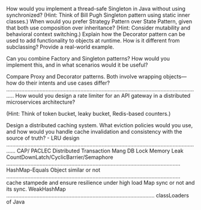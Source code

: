 How would you implement a thread-safe Singleton in Java without using synchronized?
(Hint: Think of Bill Pugh Singleton pattern using static inner classes.)
When would you prefer Strategy Pattern over State Pattern, given that both use composition over inheritance?
(Hint: Consider mutability and behavioral context switching.)
Explain how the Decorator pattern can be used to add functionality to objects at runtime. How is it different from subclassing? Provide a real-world example.

Can you combine Factory and Singleton patterns? How would you implement this, and in what scenarios would it be useful?

Compare Proxy and Decorator patterns. Both involve wrapping objects—how do their intents and use cases differ?
.................................................................................................................................
How would you design a rate limiter for an API gateway in a distributed microservices architecture?

(Hint: Think of token bucket, leaky bucket, Redis-based counters.)

Design a distributed caching system. What eviction policies would you use, and how would you handle cache invalidation and consistency with the source of truth? - LRU design
..................................................................................................................................
CAP/ PACLEC
Distributed Transaction Mang
DB Lock
Memory Leak
CountDownLatch/CyclicBarrier/Semaphore
...................................................................................................................
HashMap-Equals
Object similar or not
...................................................................................................................
cache stampede and ensure resilience under high load
Map sync or not and its sync. WeakHashMap
..................................................................................................
classLoaders of Java
